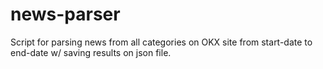 # news-parser
Script for parsing news from all categories on OKX site from start-date to end-date w/ saving results on json file.
